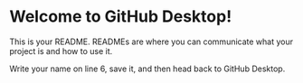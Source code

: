 # Welcome to GitHub Desktop!
 
This is your README. READMEs are where you can communicate what your project is and how to use it.

Write your name on line 6, save it, and then head back to GitHub Desktop.
